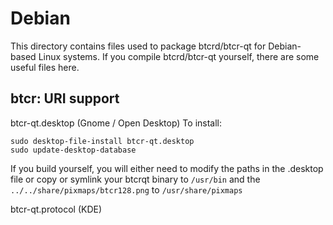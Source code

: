 
Debian
====================
This directory contains files used to package btcrd/btcr-qt
for Debian-based Linux systems. If you compile btcrd/btcr-qt yourself, there are some useful files here.

## btcr: URI support ##


btcr-qt.desktop  (Gnome / Open Desktop)
To install:

	sudo desktop-file-install btcr-qt.desktop
	sudo update-desktop-database

If you build yourself, you will either need to modify the paths in
the .desktop file or copy or symlink your btcrqt binary to `/usr/bin`
and the `../../share/pixmaps/btcr128.png` to `/usr/share/pixmaps`

btcr-qt.protocol (KDE)


